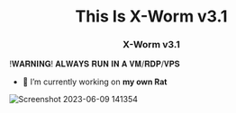 <h1 align="center">This Is X-Worm v3.1</h1>
<h3 align="center">X-Worm v3.1</h3>

!𝐖𝐀𝐑𝐍𝐈𝐍𝐆! 𝐀𝐋𝐖𝐀𝐘𝐒 𝐑𝐔𝐍 𝐈𝐍 𝐀 𝐕𝐌/𝐑𝐃𝐏/𝐕𝐏𝐒

- 🔭 I’m currently working on **my own Rat**

<p align="left">
</p>



![Screenshot 2023-06-09 141354](https://github.com/SeanTheKingyt/X-Worm-v3.1/assets/115396900/45d0dda2-6139-4578-91ec-6846a7c965d6)
